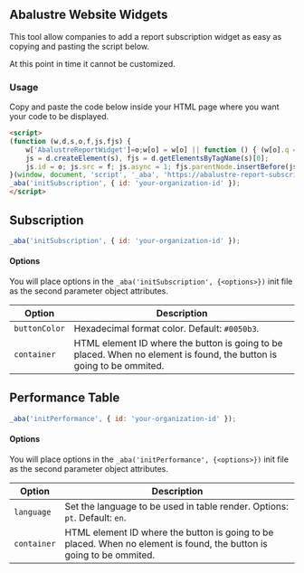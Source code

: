 ## Abalustre Website Widgets

This tool allow companies to add a report subscription widget as easy as copying and pasting the script below.

At this point in time it cannot be customized.

### Usage

Copy and paste the code below inside your HTML page where you want your code to be displayed.

```html
<script>
(function (w,d,s,o,f,js,fjs) {
    w['AbalustreReportWidget']=o;w[o] = w[o] || function () { (w[o].q = w[o].q || []).push(arguments) };
    js = d.createElement(s), fjs = d.getElementsByTagName(s)[0];
    js.id = o; js.src = f; js.async = 1; fjs.parentNode.insertBefore(js, fjs);
}(window, document, 'script', '_aba', 'https://abalustre-report-subscription.s3.amazonaws.com/widget.js'));
_aba('initSubscription', { id: 'your-organization-id' }); 
</script>
```

## Subscription

```js
_aba('initSubscription', { id: 'your-organization-id' }); 
```

#### Options

You will place options in the `_aba('initSubscription', {<options>})` init file as the second parameter object attributes.

| Option | Description |
| - | - |
| `buttonColor` | Hexadecimal format color. Default: `#0050b3`. |
| `container` | HTML element ID where the button is going to be placed. When no element is found, the button is going to be ommited. |

## Performance Table

```js
_aba('initPerformance', { id: 'your-organization-id' }); 
```

#### Options

You will place options in the `_aba('initPerformance', {<options>})` init file as the second parameter object attributes.

| Option | Description |
| - | - |
| `language` | Set the language to be used in table render. Options: `pt`. Default: `en`. |
| `container` | HTML element ID where the button is going to be placed. When no element is found, the button is going to be ommited. |
